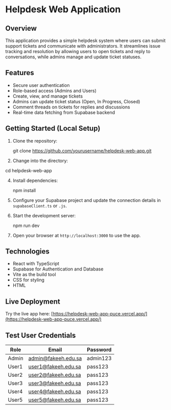 
# Helpdesk Web Application

## Overview

This application provides a simple helpdesk system where users can submit support tickets and communicate with administrators. It streamlines issue tracking and resolution by allowing users to open tickets and reply to conversations, while admins manage and update ticket statuses.

## Features

* Secure user authentication
* Role-based access (Admins and Users)
* Create, view, and manage tickets
* Admins can update ticket status (Open, In Progress, Closed)
* Comment threads on tickets for replies and discussions
* Real-time data fetching from Supabase backend

## Getting Started (Local Setup)

1. Clone the repository:

   git clone https://github.com/yourusername/helpdesk-web-app.git  
 
2. Change into the directory:

  cd helpdesk-web-app  
   
4. Install dependencies:

   npm install  
   
5. Configure your Supabase project and update the connection details in `supabaseClient.ts` or `.js`.

6. Start the development server:

   npm run dev  
   
7. Open your browser at `http://localhost:3000` to use the app.

## Technologies

* React with TypeScript
* Supabase for Authentication and Database
* Vite as the build tool
* CSS for styling
* HTML

## Live Deployment

Try the live app here: [https://helpdesk-web-app-puce.vercel.app/](https://helpdesk-web-app-puce.vercel.app/)

## Test User Credentials

| Role  | Email                                             | Password |
| ----- | ------------------------------------------------- | -------- |
| Admin | [admin@fakeeh.edu.sa](mailto:admin@fakeeh.edu.sa) | admin123 |
| User1 | [user1@fakeeh.edu.sa](mailto:user1@fakeeh.edu.sa) | pass123  |
| User2 | [user2@fakeeh.edu.sa](mailto:user2@fakeeh.edu.sa) | pass123  |
| User3 | [user3@fakeeh.edu.sa](mailto:user3@fakeeh.edu.sa) | pass123  |
| User4 | [user4@fakeeh.edu.sa](mailto:user4@fakeeh.edu.sa) | pass123  |
| User5 | [user5@fakeeh.edu.sa](mailto:user5@fakeeh.edu.sa) | pass123  |
